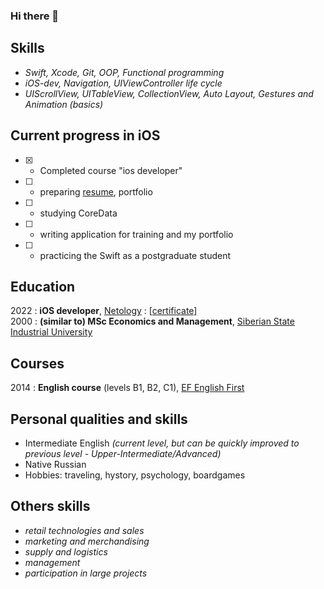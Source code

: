 ### Hi there 👋


Skills
------
- _Swift, Xcode, Git, OOP, Functional programming_
- _iOS-dev, Navigation, UIViewController life cycle_
- _UIScrollView, UITableView, CollectionView, Auto Layout, Gestures and Animation (basics)_

Current progress in iOS
-----------------------
- [x] - Completed course "ios developer" 
- [ ] - preparing [resume](https://docs.google.com/document/d/1E2cDXdguwpc45caYI-ZVBKdYQfL6yUxlxoz68ZutWcA/edit?usp=sharing), portfolio
- [ ] - studying CoreData
- [ ] - writing application for training and my portfolio
- [ ] - practicing the Swift as a postgraduate student

Education
---------
2022 : **iOS developer**, [Netology](http://netology.ru) : \[[certificate\]](https://github.com/uskat/uskat/blob/08fbc7413c34e765068b91bd501fd1694d70d7ee/certificate.pdf)  
2000 : **(similar to) MSc Economics and Management**, [Siberian State Industrial University](http://sibsiu.ru)

Courses
-------
2014 : **English course** (levels B1, B2, C1), [EF English First](http://www.ef.com)

Personal qualities and skills
-----------------------------
- Intermediate English *(current level, but can be quickly improved to previous level - Upper-Intermediate/Advanced)*
- Native Russian
- Hobbies: traveling, hystory, psychology, boardgames

Others skills
-------------
- _retail technologies and sales_
- _marketing and merchandising_
- _supply and logistics_
- _management_
- _participation in large projects_

<!--
**uskat/uskat** is a ✨ _special_ ✨ repository because its `README.md` (this file) appears on your GitHub profile.

Here are some ideas to get you started:

- 🔭 I’m currently working on ...
- 🌱 I’m currently learning ...
- 👯 I’m looking to collaborate on ...
- 🤔 I’m looking for help with ...
- 💬 Ask me about ...
- 📫 How to reach me: ...
- 😄 Pronouns: ...
- ⚡ Fun fact: ...
-->
